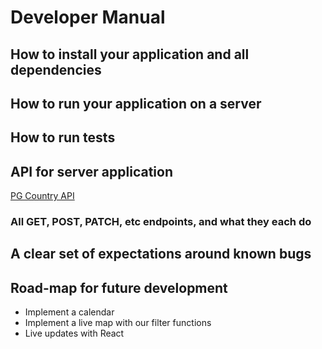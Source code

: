 # Developer Manual
## How to install your application and all dependencies


## How to run your application on a server


## How to run tests


## API for server application 
[PG Country API](https://data.princegeorgescountymd.gov/resource/sphi-rwax.json)
### All GET, POST, PATCH, etc endpoints, and what they each do

## A clear set of expectations around known bugs


## Road-map for future development
* Implement a calendar
* Implement a live map with our filter functions
* Live updates with React
